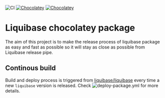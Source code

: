 ![CI](https://github.com/liquibase/liquibase-chocolatey/actions/workflows//Users/jandro/workspace/liquibase/deploy-package.yml/badge.svg)
[![Chocolatey](https://img.shields.io/chocolatey/v/liquibase.svg)](https://chocolatey.org/packages/liquibase)
[![Chocolatey](https://img.shields.io/chocolatey/dt/liquibase.svg)](https://chocolatey.org/packages/liquibase)


# Liquibase chocolatey package

The aim of this project is to make the release process of liquibase package as easy and fast as possible so it will stay as close as possible from Liquibase release pipe.

## Continous build

Build and deploy process is triggered from [liquibase/liquibase](https://github.com/liquibase/liquibase) every time a new `liquibase` version is released. Check ![deploy-package.yml](.github/workflows/deploy-package.yml) for more details.
